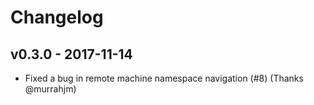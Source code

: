 # Changelog

## v0.3.0 - 2017-11-14

- Fixed a bug in remote machine namespace navigation (#8) (Thanks @murrahjm)